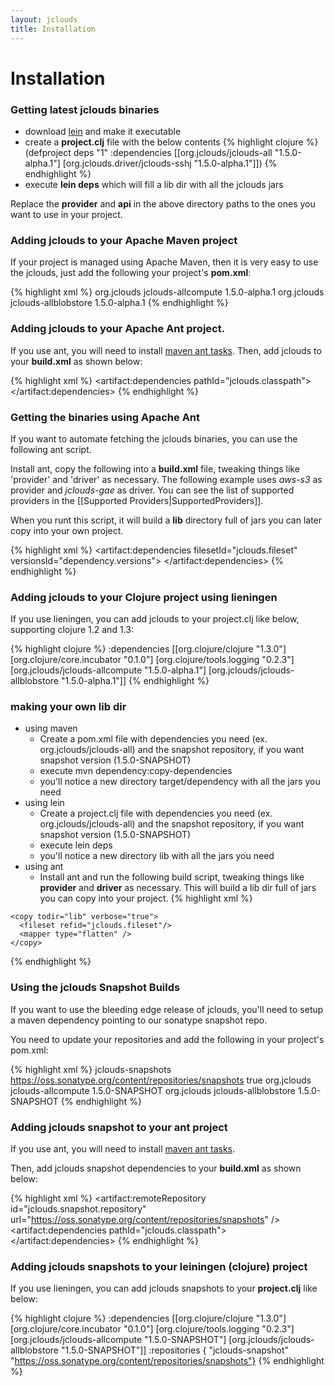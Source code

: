 ```yaml
---
layout: jclouds
title: Installation
---
```

# Installation

### Getting latest jclouds binaries

  * download [lein](https://github.com/technomancy/leiningen/raw/stable/bin/lein) and make it executable
  * create a __project.clj__ file with the below contents
{% highlight clojure %}
(defproject deps "1" :dependencies [[org.jclouds/jclouds-all "1.5.0-alpha.1"] [org.jclouds.driver/jclouds-sshj "1.5.0-alpha.1"]])
{% endhighlight %}
  * execute __lein deps__ which will fill a lib dir with all the jclouds jars

Replace the __provider__ and __api__ in the above directory paths to the ones you want to use in your project.

### Adding jclouds to your Apache Maven project

If your project is managed using Apache Maven, then it is very easy to use the jclouds, just add
the following your project's __pom.xml__:

{% highlight xml %}
<dependencies>
   <dependency>
        <groupId>org.jclouds</groupId>
        <artifactId>jclouds-allcompute</artifactId>
        <version>1.5.0-alpha.1</version>
   </dependency>
   <dependency>
       <groupId>org.jclouds</groupId>
       <artifactId>jclouds-allblobstore</artifactId>
       <version>1.5.0-alpha.1</version>
   </dependency>
</dependencies>
{% endhighlight %}

### Adding jclouds to your Apache Ant project.

If you use ant, you will need to install [maven ant tasks](http://maven.apache.org/ant-tasks/index.html).
Then, add jclouds to your __build.xml__ as shown below:

{% highlight xml %}
<artifact:dependencies pathId="jclouds.classpath">
 <dependency groupId="org.jclouds"
			 artifactId="jclouds-allcompute"
			version="1.5.0-alpha.1" />
 <dependency groupId="org.jclouds"
			 artifactId="jclouds-allblobstore"
			version="1.5.0-alpha.1" />
</artifact:dependencies>
{% endhighlight %}

### Getting the binaries using Apache Ant

If you want to automate fetching the jclouds binaries, you can use the following ant script.

Install ant, copy the following into a __build.xml__ file, tweaking things like 'provider' and 'driver' as necessary.
The following example uses *aws-s3* as provider and *jclouds-gae* as driver.
You can see the list of supported providers in the [[Supported Providers|SupportedProviders]].

When you runt this script, it will build a __lib__ directory full of jars you can later copy into your own project.

{% highlight xml %}
<project default="sync-lib" xmlns:artifact="urn:maven-artifact-ant" >
  <target name="sync-lib" depends="initmvn">
    <delete dir="lib" />
    <mkdir dir="lib" />
    <artifact:dependencies filesetId="jclouds.fileset" versionsId="dependency.versions">
      <dependency groupId="org.jclouds.provider" artifactId="aws-s3" version="1.5.0-alpha.1" />
      <dependency groupId="org.jclouds.driver" artifactId="jclouds-gae" version="1.5.0-alpha.1" />
    </artifact:dependencies>
    <copy todir="lib" verbose="true">
      <fileset refid="jclouds.fileset"/>
      <mapper type="flatten" />
    </copy>
  </target>
  <get src="http://opensource.become.com/apache/maven/binaries/maven-ant-tasks-2.1.1.jar" dest="maven-ant-tasks"/>
  <target name="initmvn">
    <path id="maven-ant-tasks.classpath" path="maven-ant-tasks"/>
    <typedef resource="org/apache/maven/artifact/ant/antlib.xml"
			uri="urn:maven-artifact-ant"
			classpathref="maven-ant-tasks.classpath"/>
  </target>
</project>
{% endhighlight %}

### Adding jclouds to your Clojure project using lieningen

If you use lieningen, you can add jclouds to your project.clj like below, supporting clojure 1.2 and 1.3:

{% highlight clojure %}
:dependencies [[org.clojure/clojure "1.3.0"]
               [org.clojure/core.incubator "0.1.0"]
               [org.clojure/tools.logging "0.2.3"]
               [org.jclouds/jclouds-allcompute "1.5.0-alpha.1"]
               [org.jclouds/jclouds-allblobstore "1.5.0-alpha.1"]]
{% endhighlight %}

### making your own lib dir
  * using maven
    * Create a pom.xml file with dependencies you need (ex. org.jclouds/jclouds-all) and the snapshot repository, if you want snapshot version (1.5.0-SNAPSHOT)
    * execute mvn dependency:copy-dependencies
    * you'll notice a new directory target/dependency with all the jars you need
  * using lein
    * Create a project.clj file with dependencies you need (ex. org.jclouds/jclouds-all) and the snapshot repository, if you want snapshot version (1.5.0-SNAPSHOT)
    * execute lein deps
    * you'll notice a new directory lib with all the jars you need
  * using ant
    * Install ant and run the following build script, tweaking things like __provider__ and __driver__ as necessary.  This will build a lib dir full of jars you can copy into your project.
{% highlight xml %}
<project default="sync-lib" xmlns:artifact="urn:maven-artifact-ant" >

  <target name="sync-lib" depends="initmvn">
    <delete dir="lib" />
    <mkdir dir="lib" />
    <artifact:dependencies filesetId="jclouds.fileset" versionsId="dependency.versions">
      <dependency groupId="org.jclouds.provider" artifactId="aws-s3" version="1.5.0-alpha.1" />
      <dependency groupId="org.jclouds.driver" artifactId="jclouds-gae" version="1.5.0-alpha.1" />
    </artifact:dependencies>

    <copy todir="lib" verbose="true">
      <fileset refid="jclouds.fileset"/>
      <mapper type="flatten" />
    </copy>
  </target>

  <get src="http://opensource.become.com/apache/maven/binaries/maven-ant-tasks-2.1.3.jar" dest="maven-ant-tasks"/>

  <target name="initmvn">
    <path id="maven-ant-tasks.classpath" path="maven-ant-tasks"/>
    <typedef resource="org/apache/maven/artifact/ant/antlib.xml" uri="urn:maven-artifact-ant" classpathref="maven-ant-tasks.classpath"/>
  </target>
</project>
{% endhighlight %}

### Using the jclouds Snapshot Builds

If you want to use the bleeding edge release of jclouds, you'll need to setup a maven dependency pointing to our sonatype snapshot repo.

You need to update your repositories and add the following in your project's pom.xml:

{% highlight xml %}
<repositories>
    <repository>
        <id>jclouds-snapshots</id>
        <url>https://oss.sonatype.org/content/repositories/snapshots</url>
        <snapshots>
             <enabled>true</enabled>
        </snapshots>
    </repository>
</repositories>
<dependencies>
   <dependency>
        <groupId>org.jclouds</groupId>
        <artifactId>jclouds-allcompute</artifactId>
        <version>1.5.0-SNAPSHOT</version>
   </dependency>
   <dependency>
        <groupId>org.jclouds</groupId>
        <artifactId>jclouds-allblobstore</artifactId>
        <version>1.5.0-SNAPSHOT</version>
   </dependency>
</dependencies>
{% endhighlight %}

### Adding jclouds snapshot to your ant project

If you use ant, you will need to install [maven ant tasks](http://maven.apache.org/ant-tasks/index.html).

Then, add jclouds snapshot dependencies to your __build.xml__ as shown below:

{% highlight xml %}
<artifact:remoteRepository id="jclouds.snapshot.repository"
  url="https://oss.sonatype.org/content/repositories/snapshots" />
<artifact:dependencies pathId="jclouds.classpath">
 <dependency groupId="org.jclouds"
			 artifactId="jclouds-allcompute"
			 version="1.5.0-SNAPSHOT" />
 <dependency groupId="org.jclouds"
			artifactId="jclouds-allblobstore"
			version="1.5.0-SNAPSHOT" />
 <remoteRepository refid="jclouds.snapshot.repository" />
</artifact:dependencies>
{% endhighlight %}

### Adding jclouds snapshots to your leiningen (clojure) project

If you use lieningen, you can add jclouds snapshots to your __project.clj__ like below:

{% highlight clojure %}
  :dependencies [[org.clojure/clojure "1.3.0"]
                 [org.clojure/core.incubator "0.1.0"]
                 [org.clojure/tools.logging "0.2.3"]
                 [org.jclouds/jclouds-allcompute "1.5.0-SNAPSHOT"]
                 [org.jclouds/jclouds-allblobstore "1.5.0-SNAPSHOT"]]
  :repositories { "jclouds-snapshot" "https://oss.sonatype.org/content/repositories/snapshots"}
{% endhighlight %}
